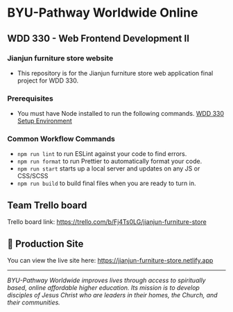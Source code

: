 # BYU-Pathway Worldwide Online

## WDD 330 - Web Frontend Development II

### Jianjun furniture store website

- This repository is for the Jianjun furniture store web application final project for WDD 330. 

### Prerequisites

- You must have Node installed to run the following commands.
  [WDD 330 Setup Environment](https://byui-cse.github.io/wdd330-ww-course/intro/)

### Common Workflow Commands

- `npm run lint` to run ESLint against your code to find errors.
- `npm run format` to run Prettier to automatically format your code.
- `npm run start` starts up a local server and updates on any JS or CSS/SCSS
- `npm run build` to build final files when you are ready to turn in.

## Team Trello board

Trello board link: https://trello.com/b/Fj4Ts0LG/jianjun-furniture-store

## 🚀 Production Site

You can view the live site here: https://jianjun-furniture-store.netlify.app

---

_BYU-Pathway Worldwide improves lives through access to spiritually based, online affordable higher education. Its mission is to develop disciples of Jesus Christ who are leaders in their homes, the Church, and their communities._

